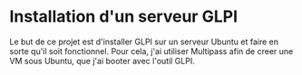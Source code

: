 # Installation d'un serveur GLPI

Le but de ce projet est d'installer GLPI sur un serveur Ubuntu et faire en sorte qu'il soit fonctionnel.
Pour cela, j'ai utiliser Multipass afin de creer une VM sous Ubuntu, que j'ai booter avec l'outil GLPI.
